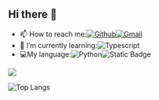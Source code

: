 ## Hi there 👋

- 📫 How to reach me:[![Github](https://img.shields.io/badge/-Github-000?style=flat&logo=Github&logoColor=white)]((https://github.com/minchen3943))[![Gmail](https://img.shields.io/badge/-Gmail-c14438?style=flat&logo=Gmail&logoColor=white)](mailto:minchen3943@gmail.com)
- 🌱 I’m currently learning:![Typescript](https://img.shields.io/badge/Typescript-code?style=flat&logo=Typescript&logoColor=white&labelColor=blue&color=blue)
- :computer:My language:![Python](https://img.shields.io/badge/Python-code?style=flat&logo=python&logoColor=white&labelColor=blue&color=blue)![Static Badge](https://img.shields.io/badge/Javascript-1?style=flat&logo=javascript&logoColor=white&labelColor=%23f7df1e&color=%23f7df1e)

<img align="center" src="https://github-readme-stats.vercel.app/api/wakatime?username=minchen3943&theme=transparent&hide_border=true&layout=compact&langs_count=22" />

![Top Langs](https://github-readme-stats.vercel.app/api/top-langs/?username=minchen3943)

